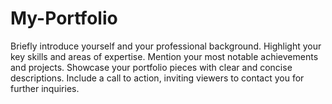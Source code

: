 # My-Portfolio
Briefly introduce yourself and your professional background.
Highlight your key skills and areas of expertise.
Mention your most notable achievements and projects.
Showcase your portfolio pieces with clear and concise descriptions.
Include a call to action, inviting viewers to contact you for further inquiries.
